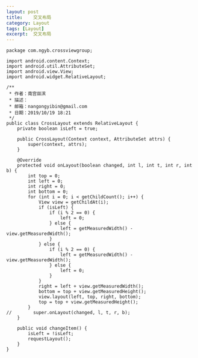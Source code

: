 ```yaml
---
layout: post
title:    交叉布局  
category: Layout
tags: [Layout]
excerpt:  交叉布局
---
```




	package com.ngyb.crossviewgroup;
	
	import android.content.Context;
	import android.util.AttributeSet;
	import android.view.View;
	import android.widget.RelativeLayout;
	
	/**
	 * 作者：南宫燚滨
	 * 描述：
	 * 邮箱：nangongyibin@gmail.com
	 * 日期：2019/10/19 18:21
	 */
	public class CrossLayout extends RelativeLayout {
	    private boolean isLeft = true;
	
	    public CrossLayout(Context context, AttributeSet attrs) {
	        super(context, attrs);
	    }
	
	    @Override
	    protected void onLayout(boolean changed, int l, int t, int r, int b) {
	        int top = 0;
	        int left = 0;
	        int right = 0;
	        int bottom = 0;
	        for (int i = 0; i < getChildCount(); i++) {
	            View view = getChildAt(i);
	            if (isLeft) {
	                if (i % 2 == 0) {
	                    left = 0;
	                } else {
	                    left = getMeasuredWidth() - view.getMeasuredWidth();
	                }
	            } else {
	                if (i % 2 == 0) {
	                    left = getMeasuredWidth() - view.getMeasuredWidth();
	                } else {
	                    left = 0;
	                }
	            }
	            right = left + view.getMeasuredWidth();
	            bottom = top + view.getMeasuredHeight();
	            view.layout(left, top, right, bottom);
	            top = top + view.getMeasuredHeight();
	        }
	//        super.onLayout(changed, l, t, r, b);
	    }
	
	    public void changeItem() {
	        isLeft = !isLeft;
	        requestLayout();
	    }
	}
